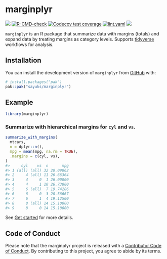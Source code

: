 
<!-- README.md is generated from README.Rmd. Please edit that file -->

# marginplyr

<!-- badges: start -->

<a href = "https://CRAN.R-project.org/package=marginplyr" target = "_blank"><img src="https://www.r-pkg.org/badges/version/marginplyr"></a>
[![R-CMD-check](https://github.com/sayuks/marginplyr/actions/workflows/R-CMD-check.yaml/badge.svg)](https://github.com/sayuks/marginplyr/actions/workflows/R-CMD-check.yaml)
[![Codecov test
coverage](https://codecov.io/gh/sayuks/marginplyr/graph/badge.svg)](https://app.codecov.io/gh/sayuks/marginplyr)
[![lint.yaml](https://github.com/sayuks/marginplyr/actions/workflows/lint.yaml/badge.svg)](https://github.com/sayuks/marginplyr/actions/workflows/lint.yaml)
<a href = "https://sayuks.github.io/marginplyr/" target = "_blank"><img src="https://cranlogs.r-pkg.org/badges/marginplyr"></a>
<!-- badges: end -->

`marginplyr` is an R package that summarize data with margins (totals)
and expand data by treating margins as category levels. Supports
[tidyverse](https://www.tidyverse.org/) workflows for analysis.

## Installation

<!-- You can install `marginplyr` from CRAN: -->
<!-- ``` r -->
<!-- install.packages("marginplyr") -->
<!-- ``` -->

You can install the development version of `marginplyr` from
[GitHub](https://github.com/) with:

``` r
# install.packages("pak")
pak::pak("sayuks/marginplyr")
```

## Example

``` r
library(marginplyr)
```

### Summarize with hierarchical margins for `cyl` and `vs`.

``` r
summarize_with_margins(
  mtcars,
  n = dplyr::n(),
  mpg = mean(mpg, na.rm = TRUE),
  .margins = c(cyl, vs),
)
#>     cyl    vs  n      mpg
#> 1 (all) (all) 32 20.09062
#> 2     4 (all) 11 26.66364
#> 3     4     0  1 26.00000
#> 4     4     1 10 26.73000
#> 5     6 (all)  7 19.74286
#> 6     6     0  3 20.56667
#> 7     6     1  4 19.12500
#> 8     8 (all) 14 15.10000
#> 9     8     0 14 15.10000
```

See [Get
started](https://sayuks.github.io/marginplyr/vignettes/get_started.html)
for more details.

## Code of Conduct

Please note that the marginplyr project is released with a [Contributor
Code of
Conduct](https://contributor-covenant.org/version/2/1/CODE_OF_CONDUCT.html).
By contributing to this project, you agree to abide by its terms.
